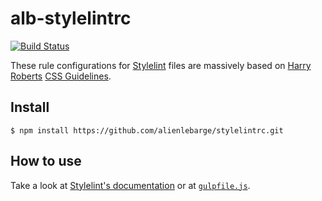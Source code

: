 # alb-stylelintrc

[![Build Status](https://travis-ci.org/alienlebarge/stylelintrc.svg?branch=master)](https://travis-ci.org/alienlebarge/stylelintrc)

These rule configurations for [Stylelint](http://stylelint.io/) files are massively based on [Harry Roberts](https://twitter.com/csswizardry) [CSS Guidelines](http://cssguidelin.es/).

## Install

```
$ npm install https://github.com/alienlebarge/stylelintrc.git
```

## How to use

Take a look at [Stylelint's documentation](http://stylelint.io/user-guide/) or at [`gulpfile.js`](/gulpfile.js).
